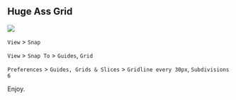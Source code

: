 Huge Ass Grid
---

![](http://i.imgur.com/ZuwJsSP.png)

`View` > `Snap`

`View` > `Snap To` > `Guides`, `Grid`

`Preferences` > `Guides, Grids & Slices` > `Gridline every 30px`, `Subdivisions 6`

Enjoy.
